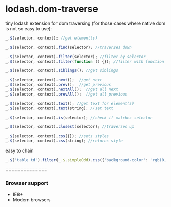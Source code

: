 lodash.dom-traverse
==============

tiny lodash extension for dom traversing (for those cases where native dom is not so easy to use):

```javascript
_.$(selector, context); //get element(s)
```
```javascript
_.$(selector, context).find(selector); //traverses down
```
```javascript
_.$(selector, context).filter(selector); //filter by selector
_.$(selector, context).filter(function () {}); //filter with function
```
```javascript
_.$(selector, context).siblings(); //get siblings
```
```javascript
_.$(selector, context).next();  //get next
_.$(selector, context).prev();  //get previous
_.$(selector, context).nextAll();  //get all next
_.$(selector, context).prevAll();  //get all previous
```
```javascript
_.$(selector, context).text(); //get text for element(s)
_.$(selector, context).text(string); //set text
```
```javascript
_.$(selector, context).is(selector); //check if matches selector
```
```javascript
_.$(selector, context).closest(selector); //traverses up
```
```javascript
_.$(selector, context).css({}); //sets styles
_.$(selector, context).css(string); //returns style
```

easy to chain
```javascript
_.$('table td').filter(_.$.simpleOdd).css({'background-color': 'rgb(0, 0, 0)'}).text()
```
==============
### Browser support
* IE8+
* Modern browsers

